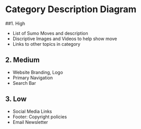 # Category Description Diagram

##1. High
- List of Sumo Moves and description
- Discriptive Images and Videos to help show move
- Links to other topics in category


## 2. Medium

- Website Branding, Logo
- Primary Navigation
- Search Bar


## 3. Low

- Social Media Links
- Footer: Copyright policies
- Email Newsletter